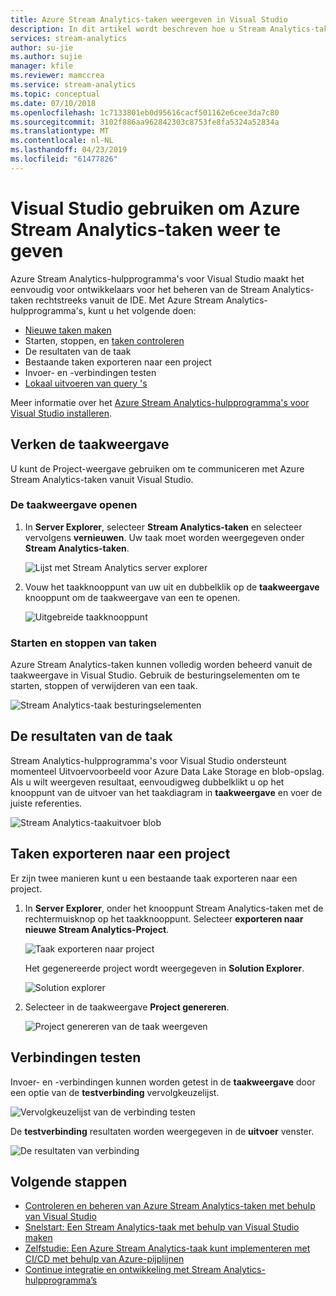 ```yaml
---
title: Azure Stream Analytics-taken weergeven in Visual Studio
description: In dit artikel wordt beschreven hoe u Stream Analytics-taken weergeven in Visual Studio.
services: stream-analytics
author: su-jie
ms.author: sujie
manager: kfile
ms.reviewer: mamccrea
ms.service: stream-analytics
ms.topic: conceptual
ms.date: 07/10/2018
ms.openlocfilehash: 1c7133801eb0d95616cacf501162e6cee3da7c80
ms.sourcegitcommit: 3102f886aa962842303c8753fe8fa5324a52834a
ms.translationtype: MT
ms.contentlocale: nl-NL
ms.lasthandoff: 04/23/2019
ms.locfileid: "61477826"
---
```

# <a name="use-visual-studio-to-view-azure-stream-analytics-jobs"></a>Visual Studio gebruiken om Azure Stream Analytics-taken weer te geven

Azure Stream Analytics-hulpprogramma's voor Visual Studio maakt het eenvoudig voor ontwikkelaars voor het beheren van de Stream Analytics-taken rechtstreeks vanuit de IDE. Met Azure Stream Analytics-hulpprogramma's, kunt u het volgende doen:
- [Nieuwe taken maken](stream-analytics-quick-create-vs.md)
- Starten, stoppen, en [taken controleren](stream-analytics-monitor-jobs-use-vs.md)
- De resultaten van de taak
- Bestaande taken exporteren naar een project
- Invoer- en -verbindingen testen
- [Lokaal uitvoeren van query 's](stream-analytics-vs-tools-local-run.md)

Meer informatie over het [Azure Stream Analytics-hulpprogramma's voor Visual Studio installeren](stream-analytics-tools-for-visual-studio-install.md).

## <a name="explore-the-job-view"></a>Verken de taakweergave

U kunt de Project-weergave gebruiken om te communiceren met Azure Stream Analytics-taken vanuit Visual Studio.

### <a name="open-the-job-view"></a>De taakweergave openen

1. In **Server Explorer**, selecteer **Stream Analytics-taken** en selecteer vervolgens **vernieuwen**. Uw taak moet worden weergegeven onder **Stream Analytics-taken**.

    ![Lijst met Stream Analytics server explorer](./media/stream-analytics-vs-tools/stream-analytics-tools-for-vs-list-jobs-01.png)



2. Vouw het taakknooppunt van uw uit en dubbelklik op de **taakweergave** knooppunt om de taakweergave van een te openen.
    
   ![Uitgebreide taakknooppunt](./media/stream-analytics-vs-tools/stream-analytics-tools-for-vs-job-view-01.png)

### <a name="start-and-stop-jobs"></a>Starten en stoppen van taken

Azure Stream Analytics-taken kunnen volledig worden beheerd vanuit de taakweergave in Visual Studio. Gebruik de besturingselementen om te starten, stoppen of verwijderen van een taak.
    
   ![Stream Analytics-taak besturingselementen](./media/stream-analytics-vs-tools/azure-stream-analytics-job-view-controls.png)


## <a name="check-job-results"></a>De resultaten van de taak

Stream Analytics-hulpprogramma's voor Visual Studio ondersteunt momenteel Uitvoervoorbeeld voor Azure Data Lake Storage en blob-opslag. Als u wilt weergeven resultaat, eenvoudigweg dubbelklikt u op het knooppunt van de uitvoer van het taakdiagram in **taakweergave** en voer de juiste referenties.

   ![Stream Analytics-taakuitvoer blob](./media/stream-analytics-vs-tools/stream-analytics-blob-preview.png)


## <a name="export-jobs-to-a-project"></a>Taken exporteren naar een project

Er zijn twee manieren kunt u een bestaande taak exporteren naar een project.

1. In **Server Explorer**, onder het knooppunt Stream Analytics-taken met de rechtermuisknop op het taakknooppunt. Selecteer **exporteren naar nieuwe Stream Analytics-Project**.
    
   ![Taak exporteren naar project](./media/stream-analytics-vs-tools/stream-analytics-tools-for-vs-export-job-01.png)
    
    Het gegenereerde project wordt weergegeven in **Solution Explorer**.
    
   ![Solution explorer](./media/stream-analytics-vs-tools/stream-analytics-tools-for-vs-export-job-02.png)

2. Selecteer in de taakweergave **Project genereren**.
    
   ![Project genereren van de taak weergeven](./media/stream-analytics-vs-tools/stream-analytics-tools-for-vs-export-job-03.png)

## <a name="test-connections"></a>Verbindingen testen

Invoer- en -verbindingen kunnen worden getest in de **taakweergave** door een optie van de **testverbinding** vervolgkeuzelijst.

   ![Vervolgkeuzelijst van de verbinding testen](./media/stream-analytics-vs-tools/stream-analytics-test-connection-dropdown.png)

De **testverbinding** resultaten worden weergegeven in de **uitvoer** venster.

   ![De resultaten van verbinding](./media/stream-analytics-vs-tools/stream-analytics-test-connection-results.png)

## <a name="next-steps"></a>Volgende stappen

* [Controleren en beheren van Azure Stream Analytics-taken met behulp van Visual Studio](stream-analytics-monitor-jobs-use-vs.md)
* [Snelstart: Een Stream Analytics-taak met behulp van Visual Studio maken](stream-analytics-quick-create-vs.md)
* [Zelfstudie: Een Azure Stream Analytics-taak kunt implementeren met CI/CD met behulp van Azure-pijplijnen](stream-analytics-tools-visual-studio-cicd-vsts.md)
* [Continue integratie en ontwikkeling met Stream Analytics-hulpprogramma’s](stream-analytics-tools-for-visual-studio-cicd.md)
